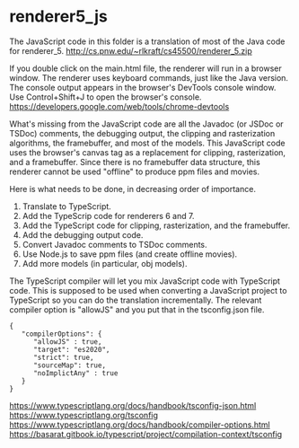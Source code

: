 # renderer5_js

The JavaScript code in this folder is a translation of most of the Java code for renderer_5.
http://cs.pnw.edu/~rlkraft/cs45500/renderer_5.zip

If you double click on the main.html file, the renderer will run in a browser window. The renderer uses keyboard commands, just like the Java version. The console output appears in the browser's DevTools console window. Use Control+Shift+J to open the browser's console.
   https://developers.google.com/web/tools/chrome-devtools


What's missing from the JavaScript code are all the Javadoc (or JSDoc or TSDoc) comments, the debugging output, the clipping and rasterization algorithms, the framebuffer, and most of the models. This JavaScript code uses the browser's canvas tag as a replacement for clipping, rasterization, and a framebuffer. Since there is no framebuffer data structure, this renderer cannot be used "offline" to produce ppm files and movies.


Here is what needs to be done, in decreasing order of importance.
1. Translate to TypeScript.
2. Add the TypeScrip code for renderers 6 and 7.
3. Add the TypeScript code for clipping, rasterization, and the framebuffer.
4. Add the debugging output code.
5. Convert Javadoc comments to TSDoc comments.
6. Use Node.js to save ppm files (and create offline movies).
7. Add more models (in particular, obj models).


The TypeScript compiler will let you mix JavaScript code with TypeScript code. This is supposed to be used when converting a JavaScript project to TypeScript so you can do the translation incrementally. The relevant compiler option is "allowJS" and you put that in the tsconfig.json file.

    {
       "compilerOptions": {
          "allowJS" : true,
          "target": "es2020",
          "strict": true,
          "sourceMap": true,
          "noImplictAny" : true
       }
    }

https://www.typescriptlang.org/docs/handbook/tsconfig-json.html
https://www.typescriptlang.org/tsconfig
https://www.typescriptlang.org/docs/handbook/compiler-options.html
https://basarat.gitbook.io/typescript/project/compilation-context/tsconfig
